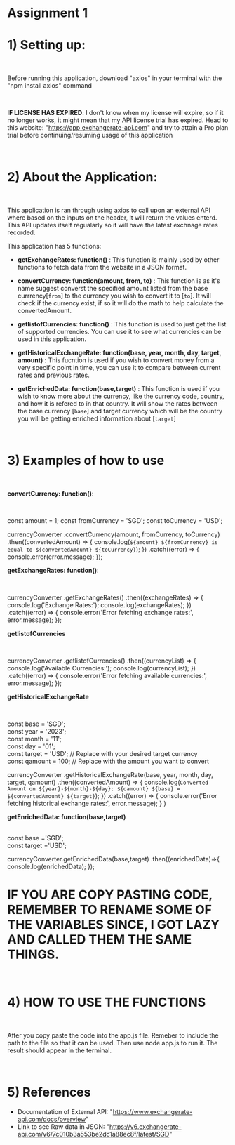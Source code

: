 # Assignment 1
# 1) Setting up: 

<br /> 

Before running this application, download "axios" in your terminal with the "npm install axios" command 

<br />

**IF LICENSE HAS EXPIRED**: I don't know when my license will expire, so if it no longer works, it might mean that my API license trial has expired. Head to this website: "https://app.exchangerate-api.com" and try to attain a Pro plan trial before continuing/resuming usage of this application

<br />

# 2) About the Application:

<br />

This application is ran through using axios to call upon an external API where based on the inputs on the header, it will return the values enterd. 
This API updates itself regualarly so it will have the latest exchnage rates recorded. 

This application has 5 functions: 

- **getExchangeRates: function()** : This function is mainly used by other functions to fetch data from the website in a JSON format.

- **convertCurrency: function(amount, from, to)** : This function is as it's name suggest converst the specified amount listed from the base currrency[`from`] to the currency you wish to convert it to [`to`]. It will check if the currency exist, if so it will do the math to help calculate the convertedAmount.

- **getlistofCurrencies: function()** : This function is used to just get the list of supported currencies. You can use it to see what currencies can be used in this application. 

- **getHistoricalExchangeRate: function(base, year, month, day, target, amount)** : This fucntion is used if you wish to convert money from a very specific point in time, you can use it to compare between current rates and previous rates. 

- **getEnrichedData: function(base,target)** : This function is used if you wish to know more about the currency, like the currency code, country, and how it is refered to in that country. It will show the rates between the base currency [`base`] and target currency which will be the country you will be getting enriched information about [`target`]

<br />

# 3) Examples of how to use 

<br />

**convertCurrency: function()**: 

<br />

const amount = 1; 
const fromCurrency = 'SGD'; 
const toCurrency = 'USD'; 

currencyConverter
  .convertCurrency(amount, fromCurrency, toCurrency)
  .then((convertedAmount) => {
    console.log(`${amount} ${fromCurrency} is equal to ${convertedAmount} ${toCurrency}`);
  })
  .catch((error) => {
    console.error(error.message);
  });

**getExchangeRates: function()**: 

<br />

currencyConverter
.getExchangeRates()
  .then((exchangeRates) => {
    console.log('Exchange Rates:');
    console.log(exchangeRates);
  })
  .catch((error) => {
    console.error('Error fetching exchange rates:', error.message);
  });

**getlistofCurrencies**

<br />

currencyConverter
.getlistofCurrencies()
.then((currencyList) => {
  console.log('Available Currencies:');
  console.log(currencyList);
})
.catch((error) => {
  console.error('Error fetching available currencies:', error.message);
});

**getHistoricalExchangeRate**

<br />

const base = 'SGD';<br />
const year = '2023';<br />
const month = '11';<br />
const day = '01';<br />
const target = 'USD'; // Replace with your desired target currency<br />
const qamount = 100; // Replace with the amount you want to convert<br />

currencyConverter
.getHistoricalExchangeRate(base, year, month, day, target, qamount)
  .then((convertedAmount) => {
    console.log(`Converted Amount on ${year}-${month}-${day}: ${qamount} ${base} = ${convertedAmount} ${target}`);
  })
  .catch((error) => {
    console.error('Error fetching historical exchange rates:', error.message);
  }
) 

**getEnrichedData: function(base,target)**

<br />
const base ='SGD';<br />
const target ='USD';<br />

currencyConverter.getEnrichedData(base,target) 
.then((enrichedData)=>{
  console.log(enrichedData);
});

# IF YOU ARE COPY PASTING CODE, REMEMBER TO RENAME SOME OF THE VARIABLES SINCE, I GOT LAZY AND CALLED THEM THE SAME THINGS. # 

<br />

# 4) **HOW TO USE THE FUNCTIONS**

<br />

After you copy paste the code into the app.js file. Remeber to include the path to the file so that it can be used. Then use node app.js to run it.
The result should appear in the terminal. 

<br />

# 5) **References**
- Documentation of External API: "https://www.exchangerate-api.com/docs/overview"
- Link to see Raw data in JSON: "https://v6.exchangerate-api.com/v6/7c010b3a553be2dc1a88ec8f/latest/SGD"
